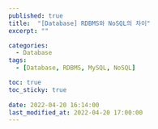 ```yaml
---
published: true
title:  "[Database] RDBMS와 NoSQL의 차이"
excerpt: ""

categories:
  - Database
tags:
  - [Database, RDBMS, MySQL, NoSQL]

toc: true
toc_sticky: true
 
date: 2022-04-20 16:14:00
last_modified_at: 2022-04-20 17:00:00
---
```





<br>

<br>
